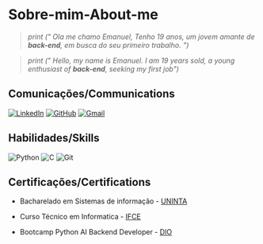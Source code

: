 # Sobre-mim-About-me

>*print (" Ola me chamo Emanuel, Tenho 19 anos, um jovem amante de **back-end**, em busca do seu primeiro trabalho. ")*  

>*print (" Hello, my name is Emanuel. I am 19 years sold, a young enthusiast of **back-end**, seeking my first job")*


## Comunicações/Communications
[![LinkedIn](https://img.shields.io/badge/LinkedIn-black?style=for-the-badge&logo=linkedin&logoColor=blue)](https://www.linkedin.com/in/EmanuelCauã/) [![GitHub](https://img.shields.io/badge/GitHub-black?style=for-the-badge&logo=github&logoColor=blue)](https://github.com/maneoDev)             [![Gmail](https://img.shields.io/badge/Gmail-black?style=for-the-badge&logo=gmail&logoColor=blue)](mailto:maneocaua@gmail.com)



## Habilidades/Skills

![Python](https://img.shields.io/badge/python-black?style=for-the-badge&logo=python&logoColor=blue) ![C](https://img.shields.io/badge/C-black?style=for-the-badge&logo=c&logoColor=blue)    ![Git](https://img.shields.io/badge/GIT-black?style=for-the-badge&logo=git&logoColor=blue)

## Certificações/Certifications
- Bacharelado em Sistemas de informação - [UNINTA](https://uninta.edu.br/site/)

- Curso Técnico em Informatica - [IFCE](https://ifce.edu.br/)

- Bootcamp Python AI Backend Developer - [DIO](https://web.dio.me/track/coding-future-vivo-python-ai-backend-developer)

